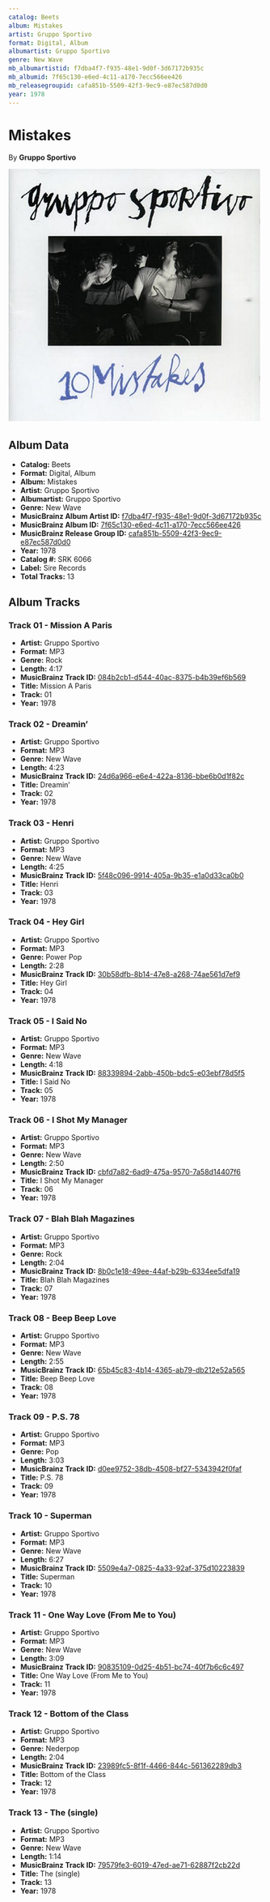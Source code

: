 ```yaml
---
catalog: Beets
album: Mistakes
artist: Gruppo Sportivo
format: Digital, Album
albumartist: Gruppo Sportivo
genre: New Wave
mb_albumartistid: f7dba4f7-f935-48e1-9d0f-3d67172b935c
mb_albumid: 7f65c130-e6ed-4c11-a170-7ecc566ee426
mb_releasegroupid: cafa851b-5509-42f3-9ec9-e87ec587d0d0
year: 1978
---
```


# Mistakes

By **Gruppo Sportivo**

![](../../assets/beetscovers/Gruppo_Sportivo-Mistakes.jpg)

## Album Data

- **Catalog:** Beets
- **Format:** Digital, Album
- **Album:** Mistakes
- **Artist:** Gruppo Sportivo
- **Albumartist:** Gruppo Sportivo
- **Genre:** New Wave
- **MusicBrainz Album Artist ID:** [f7dba4f7-f935-48e1-9d0f-3d67172b935c](https://musicbrainz.org/artist/f7dba4f7-f935-48e1-9d0f-3d67172b935c)
- **MusicBrainz Album ID:** [7f65c130-e6ed-4c11-a170-7ecc566ee426](https://musicbrainz.org/release/7f65c130-e6ed-4c11-a170-7ecc566ee426)
- **MusicBrainz Release Group ID:** [cafa851b-5509-42f3-9ec9-e87ec587d0d0](https://musicbrainz.org/release-group/cafa851b-5509-42f3-9ec9-e87ec587d0d0)
- **Year:** 1978
- **Catalog #:** SRK 6066
- **Label:** Sire Records
- **Total Tracks:** 13

## Album Tracks

### Track 01 - Mission A Paris

- **Artist:** Gruppo Sportivo
- **Format:** MP3
- **Genre:** Rock
- **Length:** 4:17
- **MusicBrainz Track ID:** [084b2cb1-d544-40ac-8375-b4b39ef6b569](https://musicbrainz.org/recording/084b2cb1-d544-40ac-8375-b4b39ef6b569)
- **Title:** Mission A Paris
- **Track:** 01
- **Year:** 1978

### Track 02 - Dreamin’

- **Artist:** Gruppo Sportivo
- **Format:** MP3
- **Genre:** New Wave
- **Length:** 4:23
- **MusicBrainz Track ID:** [24d6a966-e6e4-422a-8136-bbe6b0d1f82c](https://musicbrainz.org/recording/24d6a966-e6e4-422a-8136-bbe6b0d1f82c)
- **Title:** Dreamin’
- **Track:** 02
- **Year:** 1978

### Track 03 - Henri

- **Artist:** Gruppo Sportivo
- **Format:** MP3
- **Genre:** New Wave
- **Length:** 4:25
- **MusicBrainz Track ID:** [5f48c096-9914-405a-9b35-e1a0d33ca0b0](https://musicbrainz.org/recording/5f48c096-9914-405a-9b35-e1a0d33ca0b0)
- **Title:** Henri
- **Track:** 03
- **Year:** 1978

### Track 04 - Hey Girl

- **Artist:** Gruppo Sportivo
- **Format:** MP3
- **Genre:** Power Pop
- **Length:** 2:28
- **MusicBrainz Track ID:** [30b58dfb-8b14-47e8-a268-74ae561d7ef9](https://musicbrainz.org/recording/30b58dfb-8b14-47e8-a268-74ae561d7ef9)
- **Title:** Hey Girl
- **Track:** 04
- **Year:** 1978

### Track 05 - I Said No

- **Artist:** Gruppo Sportivo
- **Format:** MP3
- **Genre:** New Wave
- **Length:** 4:18
- **MusicBrainz Track ID:** [88339894-2abb-450b-bdc5-e03ebf78d5f5](https://musicbrainz.org/recording/88339894-2abb-450b-bdc5-e03ebf78d5f5)
- **Title:** I Said No
- **Track:** 05
- **Year:** 1978

### Track 06 - I Shot My Manager

- **Artist:** Gruppo Sportivo
- **Format:** MP3
- **Genre:** New Wave
- **Length:** 2:50
- **MusicBrainz Track ID:** [cbfd7a82-6ad9-475a-9570-7a58d14407f6](https://musicbrainz.org/recording/cbfd7a82-6ad9-475a-9570-7a58d14407f6)
- **Title:** I Shot My Manager
- **Track:** 06
- **Year:** 1978

### Track 07 - Blah Blah Magazines

- **Artist:** Gruppo Sportivo
- **Format:** MP3
- **Genre:** Rock
- **Length:** 2:04
- **MusicBrainz Track ID:** [8b0c1e18-49ee-44af-b29b-6334ee5dfa19](https://musicbrainz.org/recording/8b0c1e18-49ee-44af-b29b-6334ee5dfa19)
- **Title:** Blah Blah Magazines
- **Track:** 07
- **Year:** 1978

### Track 08 - Beep Beep Love

- **Artist:** Gruppo Sportivo
- **Format:** MP3
- **Genre:** New Wave
- **Length:** 2:55
- **MusicBrainz Track ID:** [65b45c83-4b14-4365-ab79-db212e52a565](https://musicbrainz.org/recording/65b45c83-4b14-4365-ab79-db212e52a565)
- **Title:** Beep Beep Love
- **Track:** 08
- **Year:** 1978

### Track 09 - P.S. 78

- **Artist:** Gruppo Sportivo
- **Format:** MP3
- **Genre:** Pop
- **Length:** 3:03
- **MusicBrainz Track ID:** [d0ee9752-38db-4508-bf27-5343942f0faf](https://musicbrainz.org/recording/d0ee9752-38db-4508-bf27-5343942f0faf)
- **Title:** P.S. 78
- **Track:** 09
- **Year:** 1978

### Track 10 - Superman

- **Artist:** Gruppo Sportivo
- **Format:** MP3
- **Genre:** New Wave
- **Length:** 6:27
- **MusicBrainz Track ID:** [5509e4a7-0825-4a33-92af-375d10223839](https://musicbrainz.org/recording/5509e4a7-0825-4a33-92af-375d10223839)
- **Title:** Superman
- **Track:** 10
- **Year:** 1978

### Track 11 - One Way Love (From Me to You)

- **Artist:** Gruppo Sportivo
- **Format:** MP3
- **Genre:** New Wave
- **Length:** 3:09
- **MusicBrainz Track ID:** [90835109-0d25-4b51-bc74-40f7b6c6c497](https://musicbrainz.org/recording/90835109-0d25-4b51-bc74-40f7b6c6c497)
- **Title:** One Way Love (From Me to You)
- **Track:** 11
- **Year:** 1978

### Track 12 - Bottom of the Class

- **Artist:** Gruppo Sportivo
- **Format:** MP3
- **Genre:** Nederpop
- **Length:** 2:04
- **MusicBrainz Track ID:** [23989fc5-8f1f-4466-844c-561362289db3](https://musicbrainz.org/recording/23989fc5-8f1f-4466-844c-561362289db3)
- **Title:** Bottom of the Class
- **Track:** 12
- **Year:** 1978

### Track 13 - The (single)

- **Artist:** Gruppo Sportivo
- **Format:** MP3
- **Genre:** New Wave
- **Length:** 1:14
- **MusicBrainz Track ID:** [79579fe3-6019-47ed-ae71-62887f2cb22d](https://musicbrainz.org/recording/79579fe3-6019-47ed-ae71-62887f2cb22d)
- **Title:** The (single)
- **Track:** 13
- **Year:** 1978


